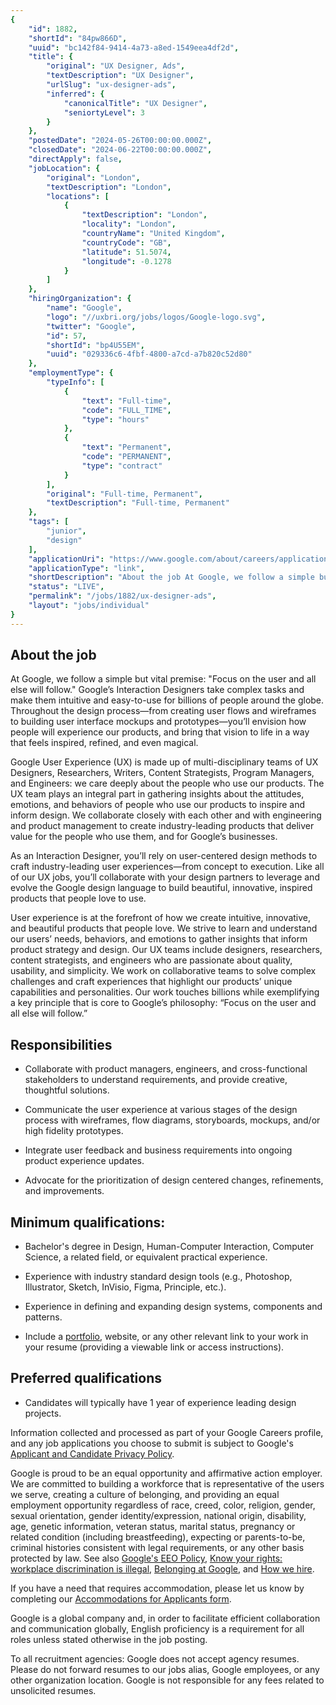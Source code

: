 ```yaml
---
{
	"id": 1882,
	"shortId": "84pw866D",
	"uuid": "bc142f84-9414-4a73-a8ed-1549eea4df2d",
	"title": {
		"original": "UX Designer, Ads",
		"textDescription": "UX Designer",
		"urlSlug": "ux-designer-ads",
		"inferred": {
			"canonicalTitle": "UX Designer",
			"seniortyLevel": 3
		}
	},
	"postedDate": "2024-05-26T00:00:00.000Z",
	"closedDate": "2024-06-22T00:00:00.000Z",
	"directApply": false,
	"jobLocation": {
		"original": "London",
		"textDescription": "London",
		"locations": [
			{
				"textDescription": "London",
				"locality": "London",
				"countryName": "United Kingdom",
				"countryCode": "GB",
				"latitude": 51.5074,
				"longitude": -0.1278
			}
		]
	},
	"hiringOrganization": {
		"name": "Google",
		"logo": "//uxbri.org/jobs/logos/Google-logo.svg",
		"twitter": "Google",
		"id": 57,
		"shortId": "bp4U55EM",
		"uuid": "029336c6-4fbf-4800-a7cd-a7b820c52d80"
	},
	"employmentType": {
		"typeInfo": [
			{
				"text": "Full-time",
				"code": "FULL_TIME",
				"type": "hours"
			},
			{
				"text": "Permanent",
				"code": "PERMANENT",
				"type": "contract"
			}
		],
		"original": "Full-time, Permanent",
		"textDescription": "Full-time, Permanent"
	},
	"tags": [
		"junior",
		"design"
	],
	"applicationUri": "https://www.google.com/about/careers/applications/apply/491682e3-2536-4b47-817c-cff3614ac6f4/form?src=Online%2FJob%20Board%2Findeed",
	"applicationType": "link",
	"shortDescription": "About the job At Google, we follow a simple but vital premise: \"Focus on the user and all else will follow.\" Google’s’ Interaction Designers take complex tasks and make them intuitive and easy-to-use",
	"status": "LIVE",
	"permalink": "/jobs/1882/ux-designer-ads",
	"layout": "jobs/individual"
}
---
```

<h2>About the job</h2><p>At Google, we follow a simple but vital premise: "Focus on the user and all else will follow." Google’s Interaction Designers take complex tasks and make them intuitive and easy-to-use for billions of people around the globe. Throughout the design process—from creating user flows and wireframes to building user interface mockups and prototypes—you’ll envision how people will experience our products, and bring that vision to life in a way that feels inspired, refined, and even magical.</p><p>Google User Experience (UX) is made up of multi-disciplinary teams of UX Designers, Researchers, Writers, Content Strategists, Program Managers, and Engineers: we care deeply about the people who use our products. The UX team plays an integral part in gathering insights about the attitudes, emotions, and behaviors of people who use our products to inspire and inform design. We collaborate closely with each other and with engineering and product management to create industry-leading products that deliver value for the people who use them, and for Google’s businesses.</p><p>As an Interaction Designer, you’ll rely on user-centered design methods to craft industry-leading user experiences—from concept to execution. Like all of our UX jobs, you’ll collaborate with your design partners to leverage and evolve the Google design language to build beautiful, innovative, inspired products that people love to use.</p><p>User experience is at the forefront of how we create intuitive, innovative, and beautiful products that people love. We strive to learn and understand our users’ needs, behaviors, and emotions to gather insights that inform product strategy and design. Our UX teams include designers, researchers, content strategists, and engineers who are passionate about quality, usability, and simplicity. We work on collaborative teams to solve complex challenges and craft experiences that highlight our products’ unique capabilities and personalities. Our work touches billions while exemplifying a key principle that is core to Google’s philosophy: “Focus on the user and all else will follow.”</p><h2>Responsibilities</h2><ul><li><p>Collaborate with product managers, engineers, and cross-functional stakeholders to understand requirements, and provide creative, thoughtful solutions.</p></li><li><p>Communicate the user experience at various stages of the design process with wireframes, flow diagrams, storyboards, mockups, and/or high fidelity prototypes.</p></li><li><p>Integrate user feedback and business requirements into ongoing product experience updates.</p></li><li><p>Advocate for the prioritization of design centered changes, refinements, and improvements.</p></li></ul><h2><strong>Minimum qualifications:</strong></h2><ul><li><p>Bachelor's degree in Design, Human-Computer Interaction, Computer Science, a related field, or equivalent practical experience.</p></li><li><p>Experience with industry standard design tools (e.g., Photoshop, Illustrator, Sketch, InVisio, Figma, Principle, etc.).</p></li><li><p>Experience in defining and expanding design systems, components and patterns.</p></li><li><p>Include a <a target="_blank" rel="noopener noreferrer nofollow" href="https://services.google.com/fh/files/misc/ux_design_portfolio_tips_19.pdf?_ga=2.57648362.1526071990.1596646130-550908309.1593550647">portfolio</a>, website, or any other relevant link to your work in your resume (providing a viewable link or access instructions).</p></li></ul><h2>Preferred qualifications</h2><ul><li><p>Candidates will typically have 1 year of experience leading design projects.</p></li></ul><p>Information collected and processed as part of your Google Careers profile, and any job applications you choose to submit is subject to Google's <a target="_blank" rel="noopener noreferrer nofollow" href="https://careers.google.com/privacy-policy/">Applicant and Candidate Privacy Policy</a>.</p><p>Google is proud to be an equal opportunity and affirmative action employer. We are committed to building a workforce that is representative of the users we serve, creating a culture of belonging, and providing an equal employment opportunity regardless of race, creed, color, religion, gender, sexual orientation, gender identity/expression, national origin, disability, age, genetic information, veteran status, marital status, pregnancy or related condition (including breastfeeding), expecting or parents-to-be, criminal histories consistent with legal requirements, or any other basis protected by law. See also <a target="_blank" rel="noopener noreferrer nofollow" href="https://www.google.com/about/careers/applications/eeo/">Google's EEO Policy</a>, <a target="_blank" rel="noopener noreferrer nofollow" href="https://careers.google.com/jobs/dist/legal/EEOC_KnowYourRights_10_20.pdf">Know your rights: workplace discrimination is illegal</a>, <a target="_blank" rel="noopener noreferrer nofollow" href="https://about.google/belonging/">Belonging at Google</a>, and <a target="_blank" rel="noopener noreferrer nofollow" href="https://careers.google.com/how-we-hire/">How we hire</a>.</p><p>If you have a need that requires accommodation, please let us know by completing our <a target="_blank" rel="noopener noreferrer nofollow" href="https://goo.gl/forms/aBt6Pu71i1kzpLHe2">Accommodations for Applicants form</a>.</p><p>Google is a global company and, in order to facilitate efficient collaboration and communication globally, English proficiency is a requirement for all roles unless stated otherwise in the job posting.</p><p>To all recruitment agencies: Google does not accept agency resumes. Please do not forward resumes to our jobs alias, Google employees, or any other organization location. Google is not responsible for any fees related to unsolicited resumes.</p>
